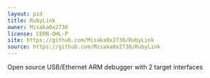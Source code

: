 ```yaml
---
layout: pid
title: RubyLink
owner: Misaka0x2730
license: CERN-OHL-P
site: https://github.com/Misaka0x2730/RubyLink
source: https://github.com/Misaka0x2730/RubyLink
---
```

Open source USB/Ethernet ARM debugger with 2 target interfaces